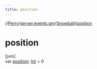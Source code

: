 ```yaml
---
title: position
---
```

//[Perry](../../../index.html)/[server.events.gm](../index.html)/[Snowball](index.html)/[position](position.html)



# position



[jvm]\
var [position](position.html): [Int](https://kotlinlang.org/api/latest/jvm/stdlib/kotlin/-int/index.html) = 0




